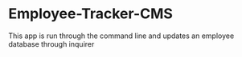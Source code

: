 # Employee-Tracker-CMS

This app is run through the command line and updates an employee database through inquirer

